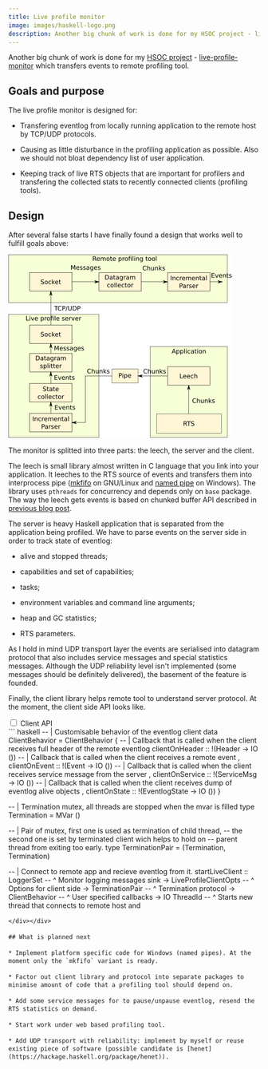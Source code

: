 ```yaml
---
title: Live profile monitor
image: images/haskell-logo.png
description: Another big chunk of work is done for my HSOC project - live-profile-monitor which transfers events to remote profiling tool.
---
```


Another big chunk of work is done for my [HSOC project](2016-06-12-hsoc-acceptance.html) - [live-profile-monitor](https://github.com/NCrashed/live-profile-monitor) which transfers events to remote profiling tool.

## Goals and purpose

The live profile monitor is designed for:

* Transfering eventlog from locally running application to the remote host by TCP/UDP protocols.

* Causing as little disturbance in the profiling application as possible. Also we should not bloat dependency list of user application.

* Keeping track of live RTS objects that are important for profilers and transfering the collected stats to recently connected clients (profiling tools).

## Design 

After several false starts I have finally found a design that works well to fulfill goals above:

![](/images/live-profile-monitor-data-flow.png#center)

The monitor is splitted into three parts: the leech, the server and the client. 

The leech is small library almost written in C language that you link into your application. It leeches to the RTS source of events and transfers them into interprocess pipe ([mkfifo](http://linux.die.net/man/3/mkfifo) on GNU/Linux and [named pipe](https://msdn.microsoft.com/en-us/library/windows/desktop/aa365590(v=vs.85).aspx) on Windows). The library uses `pthreads` for concurrency and depends only on `base` package. The way the leech gets events is based on chunked buffer API described in [previous blog post](2016-06-22-hsoc-rts.html).

The server is heavy Haskell application that is separated from the application being profiled. We have to parse events on the server side in order to track state of eventlog: 

* alive and stopped threads;

* capabilities and set of capabilities;

* tasks;

* environment variables and command line arguments;

* heap and GC statistics;

* RTS parameters.

As I hold in mind UDP transport layer the events are serialised into datagram protocol that also includes service messages and special statistics messages. Although the UDP reliability level isn't implemented (some messages should be definitely delivered), the basement of the feature is founded.

Finally, the client library helps remote tool to understand server protocol. At the moment, the client side API looks like.

<div class="spoiler">
<input id="spoilerid_1" type="checkbox"><label for="spoilerid_1">
Client API
</label><div class="spoiler_body">
``` haskell
-- | Customisable behavior of the eventlog client
data ClientBehavior = ClientBehavior {
-- | Callback that is called when the client receives full header of the remote eventlog
  clientOnHeader :: !(Header -> IO ())  
-- | Callback that is called when the client receives a remote event
, clientOnEvent :: !(Event -> IO ()) 
-- | Callback that is called when the client receives service message from the server
, clientOnService :: !(ServiceMsg -> IO ()) 
-- | Callback that is called when the client receives dump of eventlog alive objects
, clientOnState :: !(EventlogState -> IO ()) 
}

-- | Termination mutex, all threads are stopped when the mvar is filled
type Termination = MVar ()

-- | Pair of mutex, first one is used as termination of child thread,
-- the second one is set by terminated client wich helps to hold on
-- parent thread from exiting too early.
type TerminationPair = (Termination, Termination)

-- | Connect to remote app and recieve eventlog from it.
startLiveClient :: LoggerSet -- ^ Monitor logging messages sink
  -> LiveProfileClientOpts -- ^ Options for client side
  -> TerminationPair  -- ^ Termination protocol
  -> ClientBehavior -- ^ User specified callbacks 
  -> IO ThreadId -- ^ Starts new thread that connects to remote host and 
```
</div></div>

## What is planned next

* Implement platform specific code for Windows (named pipes). At the moment only the `mkfifo` variant is ready.

* Factor out client library and protocol into separate packages to minimise amount of code that a profiling tool should depend on.

* Add some service messages for to pause/unpause eventlog, resend the RTS statistics on demand.

* Start work under web based profiling tool.
 
* Add UDP transport with reliability: implement by myself or reuse existing piece of software (possible candidate is [henet](https://hackage.haskell.org/package/henet)).